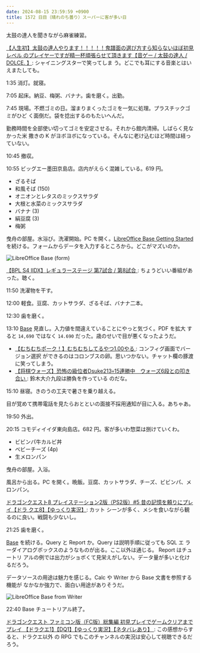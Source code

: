 ```yaml
---
date: 2024-08-15 23:59:59 +0900
title: 1572 日目（晴れのち曇り）スーパーに客が多い日
---
```


太鼓の達人を聞きながら麻雀練習。

[【人生初】太鼓の達人やります！！！！！鬼譜面の選び方すら知らないほぼ初見レベル
のプレイヤーですが精一杯頑張らせて頂きます【音ゲー / 太鼓の達人 / DOLCE.
】](https://www.youtube.com/watch?v=vyi4YR_cD9g): シャイニングスターで笑ってしま
う。どこでも耳にする音楽とはいえまたしても。

1:35 消灯。就寝。

7:05 起床。納豆、梅粥、バナナ。歯を磨く。出勤。

7:45 現場。不燃ゴミの日。溜まりまくったゴミを一気に処理。プラスチックゴミがひど
く面倒だ。袋を捻出するのもたいへんだ。

勤務時間を全部使い切ってゴミを安定させる。それから館内清掃。しばらく見なかった米
撒きの K がヨボヨボになっている。そんなに老け込むほど時間は経っていない。

10:45 撤収。

10:55 ビッグエー墨田京島店。店内がえらく混雑している。619 円。

* ざるそば
* 和風そば (150)
* オニオンとレタスのミックスサラダ
* 大根と水菜のミックスサラダ
* バナナ (3)
* 絹豆腐 (3)
* 梅粥

曳舟の部屋。水浴び。洗濯開始。PC を開く。[LibreOffice Base Getting Started
][GS7408] を続ける。フォームからデータを入力するところから。どこがマズいのか。

![LibreOffice Base (form)](https://pbs.twimg.com/media/GVBv-QGaoAAUZYX?format=png&name=small)

[【BPL S4 IIDX】レギュラーステージ 第7試合 / 第8試合
](https://www.youtube.com/watch?v=MrQZ9tCVJvQ): ちょうどいい番組があった。聴く。

11:50 洗濯物を干す。

12:00 軽食。豆腐、カットサラダ、ざるそば、バナナ二本。

12:30 歯を磨く。

13:10 [Base][GS7408] 見直し。入力値を間違えていることにやっと気づく。PDF を拡大
すると `14,690` ではなく `14.690` だった。歳のせいで目が悪くなったようだ。

* [【むちむちポーク！】むちむちしてるやつ1.00やる
  ](https://www.youtube.com/watch?v=1_C2-0G87zU): コンフィグ画面でバージョン選択
  ができるのはコロンブスの卵。思いつかない。チャット欄の豚渡に笑ってしまう。
* [【将棋ウォーズ】恐怖の級位者Dsuke213💀15連勝中　ウォーズ6段との叩き合い
  ](https://www.youtube.com/watch?v=7z4rpbN_n_U): 鈴木大介九段は勝負を作っている
  のだな。

15:10 昼寝。きのうの工夫で暑さを乗り越える。

目が覚めて携帯電話を見たらおとといの面接不採用通知が目に入る。あちゃあ。

19:50 外出。

20:15 コモディイイダ東向島店。682 円。客が多いわ惣菜は捌けていくわ。

* ビビンパ牛カルビ丼
* ベビーチーズ (4p)
* 生メロンパン

曳舟の部屋。入浴。

風呂から出る。PC を開く。晩飯。豆腐、カットサラダ、チーズ、ビビンパ、メロンパン。

[ドラゴンクエスト8 プレイステーション2版（PS2版）#5 昔の記憶を頼りにプレイ【ドラ
クエ8】【ゆっくり実況】](https://www.youtube.com/watch?v=A7i0Q7rPkDQ): カット
シーンが多く、メシを食いながら観るのに良い。戦闘も少ないし。

21:25 歯を磨く。

[Base][GS7408] を続ける。Query と Report か。Query は説明手順に従っても SQL エ
ラーダイアログボックスのようなものが出る。ここ以外は通じる。 Report はチュートリ
アルの例では出力がショボくて見栄えがしない。データ量が多いと化けるだろう。

データソースの用途は魅力を感じる。Calc や Writer から Base 文書を参照する機能が
なかなか強力で、面白い用途がありそうだ。

![LibreOffice Base from Writer](https://pbs.twimg.com/media/GVBv-QIaYAAgDmG?format=png&name=small)

22:40 Base チュートリアル終了。

[ドラゴンクエスト ファミコン版（FC版）総集編 初見プレイでゲームクリアまでプレイ
【ドラクエ1】【DQ1】【ゆっくり実況】【ネタバレあり】
](https://www.youtube.com/watch?v=tggjAiKEFtc): この感想からすると、ドラクエ以外
の RPG でもこのチャンネルの実況は安心して視聴できるだろう。

[GS7408]: https://wiki.documentfoundation.org/images/a/a4/GS7408-GettingStartedWithBase.pdf
